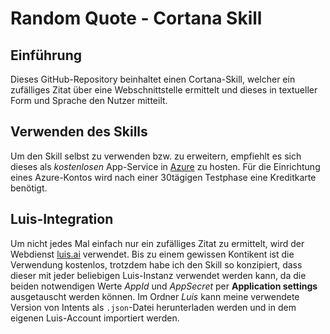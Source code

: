 # Random Quote - Cortana Skill

## Einführung
Dieses GitHub-Repository beinhaltet einen Cortana-Skill, welcher ein zufälliges Zitat über eine Webschnittstelle ermittelt und dieses in textueller Form und Sprache den Nutzer mitteilt.

## Verwenden des Skills
Um den Skill selbst zu verwenden bzw. zu erweitern, empfiehlt es sich dieses als *kostenlosen* App-Service in [Azure](http://www.azure.com) zu hosten. Für die Einrichtung eines Azure-Kontos wird nach einer 30tägigen Testphase eine Kreditkarte benötigt.

## Luis-Integration
Um nicht jedes Mal einfach nur ein zufälliges Zitat zu ermittelt, wird der Webdienst [luis.ai](http://luis.ai) verwendet. Bis zu einem gewissen Kontikent ist die Verwendung kostenlos, trotzdem habe ich den Skill so konzipiert, dass dieser mit jeder beliebigen Luis-Instanz verwendet werden kann, da die beiden notwendigen Werte *AppId* und *AppSecret* per **Application settings** ausgetauscht werden können. Im Ordner *Luis* kann meine verwendete Version von Intents als `.json`-Datei herunterladen werden und in dem eigenen Luis-Account importiert werden.
